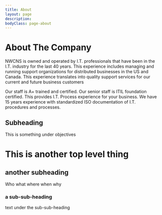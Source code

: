 ```yaml
---
title: About
layout: page
description: 
bodyClass: page-about
---
```


# About The Company
NWCNS is owned and operated by I.T. professionals that have been in the I.T. industry for the last 40 years. This experience includes managing and running support organizations for distributed businesses in the US and Canada. This experience translates into quality support services for our current and future business customers

Our staff is A+ trained and certified. Our senior staff is ITIL foundation certified. This provides I.T. Process experience for your business. We have 15 years experience with standardized ISO documentation of I.T. procedures and processes.

## Subheading
This is something under objectives

# This is another top level thing

## another subheading
Who what where when why

### a sub-sub-heading
text under the sub-sub-heading
